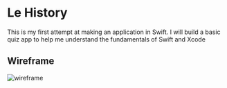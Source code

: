 # Le History

This is my first attempt at making an application in Swift. I will build a basic quiz app to help me understand the fundamentals of Swift and Xcode

## Wireframe

![wireframe](assets/quizWireframe)
